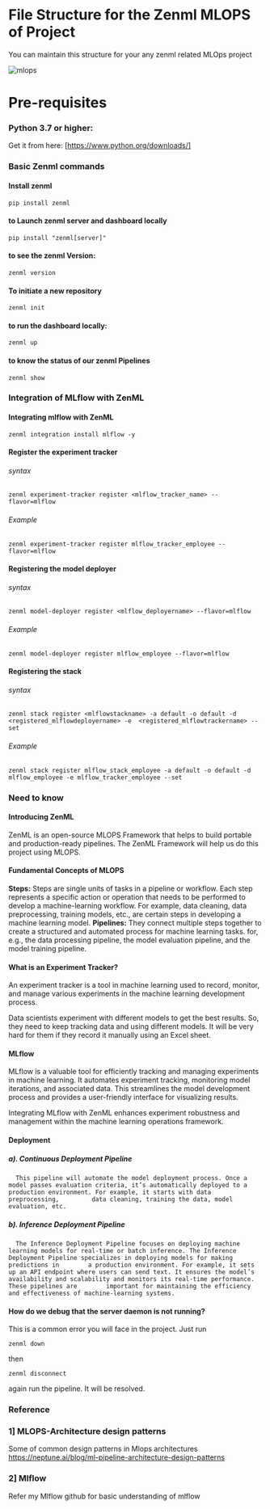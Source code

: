 # File Structure for the Zenml MLOPS of Project
You can maintain this structure for your any zenml related MLOps project

![mlops](https://github.com/Naveen3251/MLOPS_LapTop_Price_Predictor/assets/114800360/683401e2-779b-4947-b0fd-3e211d2667ef)

# Pre-requisites

### Python 3.7 or higher: 
Get it from here: [https://www.python.org/downloads/]

### Basic Zenml commands

#### Install zenml
```
pip install zenml
```

#### to Launch zenml server and dashboard locally
```
pip install "zenml[server]"
```

#### to see the zenml Version:
```
zenml version
```

#### To initiate a new repository
```
zenml init
```

#### to run the dashboard locally:
```
zenml up
```

#### to know the status of our zenml Pipelines
```
zenml show
```

### Integration of MLflow with ZenML

#### Integrating mlflow with ZenML
```
zenml integration install mlflow -y
```

#### Register the experiment tracker
###### syntax
```
zenml experiment-tracker register <mlflow_tracker_name> --flavor=mlflow
```
###### Example
```
zenml experiment-tracker register mlflow_tracker_employee --flavor=mlflow
```

#### Registering the model deployer
###### syntax
```
zenml model-deployer register <mlflow_deployername> --flavor=mlflow
```
###### Example
```
zenml model-deployer register mlflow_employee --flavor=mlflow
```

#### Registering the stack
###### syntax
```
zenml stack register <mlflowstackname> -a default -o default -d <registered_mlflowdeployername> -e  <registered_mlflowtrackername> --set
```
###### Example
```
zenml stack register mlflow_stack_employee -a default -o default -d mlflow_employee -e mlflow_tracker_employee --set
```
### Need to know
#### Introducing ZenML
ZenML is an open-source MLOPS Framework that helps to build portable and production-ready pipelines. The ZenML Framework will help us do this project using MLOPS.

#### Fundamental Concepts of MLOPS
  **Steps:** 
    Steps are single units of tasks in a pipeline or workflow. Each step represents a specific action or operation that needs to be performed to develop a machine-learning workflow. For example, data cleaning,       data preprocessing, training models, etc., are certain steps in developing a machine learning model.
  **Pipelines:**
    They connect multiple steps together to create a structured and automated process for machine learning tasks. for, e.g., the data processing pipeline, the model evaluation pipeline, and the model training        pipeline.

#### What is an Experiment Tracker?
An experiment tracker is a tool in machine learning used to record, monitor, and manage various experiments in the machine learning development process.

Data scientists experiment with different models to get the best results. So, they need to keep tracking data and using different models. It will be very hard for them if they record it manually using an Excel sheet.

#### MLflow
MLflow is a valuable tool for efficiently tracking and managing experiments in machine learning. It automates experiment tracking, monitoring model iterations, and associated data. This streamlines the model development process and provides a user-friendly interface for visualizing results.

Integrating MLflow with ZenML enhances experiment robustness and management within the machine learning operations framework.

#### Deployment
  ##### a). Continuous Deployment Pipeline

      This pipeline will automate the model deployment process. Once a model passes evaluation criteria, it’s automatically deployed to a production environment. For example, it starts with data preprocessing,         data cleaning, training the data, model evaluation, etc.

  ##### b). Inference Deployment Pipeline

      The Inference Deployment Pipeline focuses on deploying machine learning models for real-time or batch inference. The Inference Deployment Pipeline specializes in deploying models for making predictions in        a production environment. For example, it sets up an API endpoint where users can send text. It ensures the model’s availability and scalability and monitors its real-time performance. These pipelines are        important for maintaining the efficiency and effectiveness of machine-learning systems.

#### How do we debug that the server daemon is not running?
This is a common error you will face in the project. Just run
```
zenml down
```
then
```
zenml disconnect
```
again run the pipeline. It will be resolved.

### Reference
### 1] MLOPS-Architecture design patterns
Some of common design patterns in Mlops architectures
https://neptune.ai/blog/ml-pipeline-architecture-design-patterns
### 2] Mlflow
Refer my Mlflow github for basic understanding of mlflow

